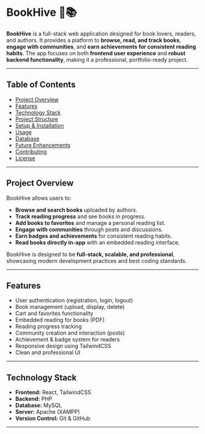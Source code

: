 # BookHive 🐝📚

**BookHive** is a full-stack web application designed for book lovers, readers, and authors. It provides a platform to **browse, read, and track books**, **engage with communities**, and **earn achievements for consistent reading habits**. The app focuses on both **frontend user experience** and **robust backend functionality**, making it a professional, portfolio-ready project.

---

## Table of Contents
- [Project Overview](#project-overview)
- [Features](#features)
- [Technology Stack](#technology-stack)
- [Project Structure](#project-structure)
- [Setup & Installation](#setup--installation)
- [Usage](#usage)
- [Database](#database)
- [Future Enhancements](#future-enhancements)
- [Contributing](#contributing)
- [License](#license)

---

## Project Overview
BookHive allows users to:
- **Browse and search books** uploaded by authors.
- **Track reading progress** and see books in progress.
- **Add books to favorites** and manage a personal reading list.
- **Engage with communities** through posts and discussions.
- **Earn badges and achievements** for consistent reading habits.
- **Read books directly in-app** with an embedded reading interface.

BookHive is designed to be **full-stack, scalable, and professional**, showcasing modern development practices and best coding standards.

---

## Features
- User authentication (registration, login, logout)
- Book management (upload, display, delete)
- Cart and favorites functionality
- Embedded reading for books (PDF)
- Reading progress tracking
- Community creation and interaction (posts)
- Achievement & badge system for readers
- Responsive design using TailwindCSS
- Clean and professional UI

---

## Technology Stack
- **Frontend:** React, TailwindCSS  
- **Backend:** PHP  
- **Database:** MySQL  
- **Server:** Apache (XAMPP)  
- **Version Control:** Git & GitHub  

---
